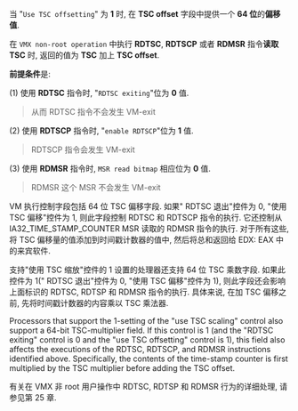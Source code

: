 
当 "`Use TSC offsetting`" 为 **1** 时, 在 **TSC offset** 字段中提供一个 **64 位**的**偏移值**.

在 `VMX non-root operation` 中执行 **RDTSC**, **RDTSCP** 或者 **RDMSR** 指令**读取 TSC** 时, 返回的值为 **TSC** 加上 **TSC offset**.

**前提条件**是:

(1) 使用 **RDTSC** 指令时, "`RDTSC exiting`"位为 **0** 值.

> 从而 RDTSC 指令不会发生 VM-exit

(2) 使用 **RDTSCP** 指令时, "`enable RDTSCP`"位为 **1** 值.

> RDTSCP 指令会发生 VM-exit

(3) 使用 **RDMSR** 指令时, `MSR read bitmap` 相应位为 **0** 值.

> RDMSR 这个 MSR 不会发生 VM-exit



VM 执行控制字段包括 64 位 TSC 偏移字段. 如果" RDTSC 退出"控件为 0, "使用 TSC 偏移"控件为 1, 则此字段控制 RDTSC 和 RDTSCP 指令的执行. 它还控制从 IA32_TIME_STAMP_COUNTER MSR 读取的 RDMSR 指令的执行. 对于所有这些, 将 TSC 偏移量的值添加到时间戳计数器的值中, 然后将总和返回给 EDX: EAX 中的来宾软件.

支持"使用 TSC 缩放"控件的 1 设置的处理器还支持 64 位 TSC 乘数字段. 如果此控件为 1(" RDTSC 退出"控件为 0, "使用 TSC 偏移"控件为 1), 则此字段还会影响上面标识的 RDTSC, RDTSP 和 RDMSR 指令的执行. 具体来说, 在加 TSC 偏移之前, 先将时间戳计数器的内容乘以 TSC 乘法器.


Processors that support the 1-setting of the "use TSC scaling" control also support a 64-bit TSC-multiplier field. If this control is 1 (and the "RDTSC exiting" control is 0 and the "use TSC offsetting" control is 1), this field also affects the executions of the RDTSC, RDTSCP, and RDMSR instructions identified above. Specifically, the contents of the time-stamp counter is first multiplied by the TSC multiplier before adding the TSC offset.

有关在 VMX 非 root 用户操作中 RDTSC, RDTSP 和 RDMSR 行为的详细处理, 请参见第 25 章.